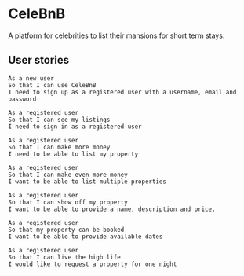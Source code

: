 # CeleBnB

A platform for celebrities to list their mansions for short term stays.

## User stories

```
As a new user
So that I can use CeleBnB
I need to sign up as a registered user with a username, email and password
```

```
As a registered user
So that I can see my listings
I need to sign in as a registered user
```

```
As a registered user 
So that I can make more money 
I need to be able to list my property 
```

```
As a registered user 
So that I can make even more money 
I want to be able to list multiple properties
```

```
As a registered user
So that I can show off my property
I want to be able to provide a name, description and price.
```

```
As a registered user
So that my property can be booked
I want to be able to provide available dates
```

```
As a registered user
So that I can live the high life
I would like to request a property for one night
```
